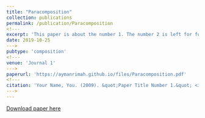 ```yaml
---
title: "Paracomposition"
collection: publications  
permalink: /publication/Paracomposition
<!--- 
excerpt: 'This paper is about the number 1. The number 2 is left for future work.'
date: 2019-10-25
---> 
pubtype: 'composition'
<!---  
venue: 'Journal 1'
---> 
paperurl: 'https://aymanrimah.github.io/files/Paracomposition.pdf'
<!--- 
citation: 'Your Name, You. (2009). &quot;Paper Title Number 1.&quot; <i>Journal 1</i>. 1(1).'
---> 
---
```


<!---  
#This paper is about the number 1. The number 2 is left for future work.
---> 
[Download paper here](https://aymanrimah.github.io/files/Paracomposition.pdf)
<!--- 
Recommended citation: Your Name, You. (2009). "Paper Title Number 1." <i>Journal 1</i>. 1(1). 
 ---> 
